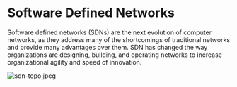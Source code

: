 # Software Defined Networks

Software defined networks (SDNs) are the next evolution of computer networks, as they address many of the shortcomings of traditional networks and provide many advantages over them. SDN has changed the way organizations are designing, building, and operating networks to increase organizational agility and speed of innovation.

![sdn-topo.jpeg](sdn-topo.jepg)

